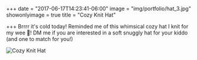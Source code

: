 +++
date = "2017-06-17T14:23:41-06:00"
image = "img/portfolio/hat_3.jpg"
showonlyimage = true
title = "Cozy Knit Hat"

+++
Brrrr it's cold today! Reminded me of this whimsical cozy hat I knit for my wee 🐝! DM me if you are interested in a soft snuggly hat for your kiddo (and one to match for you!)

![Cozy Knit Hat](/img/portfolio/hat_3.jpg)
